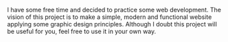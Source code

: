 I have some free time and decided to practice some web development. The vision of this project is to make a simple, modern and functional website applying some graphic design principles. Although I doubt this project will be useful for you, feel free to use it in your own way.
